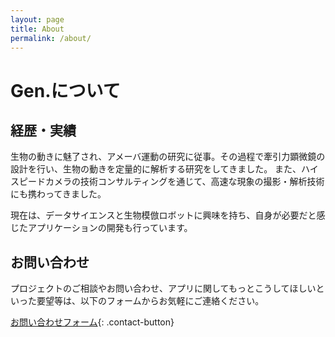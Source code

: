```yaml
---
layout: page
title: About
permalink: /about/
---
```


<div class="about-page" markdown="1">

# Gen.について

## 経歴・実績
生物の動きに魅了され、アメーバ運動の研究に従事。その過程で牽引力顕微鏡の設計を行い、生物の動きを定量的に解析する研究をしてきました。
また、ハイスピードカメラの技術コンサルティングを通じて、高速な現象の撮影・解析技術にも携わってきました。

現在は、データサイエンスと生物模倣ロボットに興味を持ち、自身が必要だと感じたアプリケーションの開発も行っています。

<div class="contact-section" markdown="1">

## お問い合わせ
プロジェクトのご相談やお問い合わせ、アプリに関してもっとこうしてほしいといった要望等は、以下のフォームからお気軽にご連絡ください。

[お問い合わせフォーム](https://forms.gle/vqF9APC4MJY1sH676){: .contact-button}

</div>

</div>
